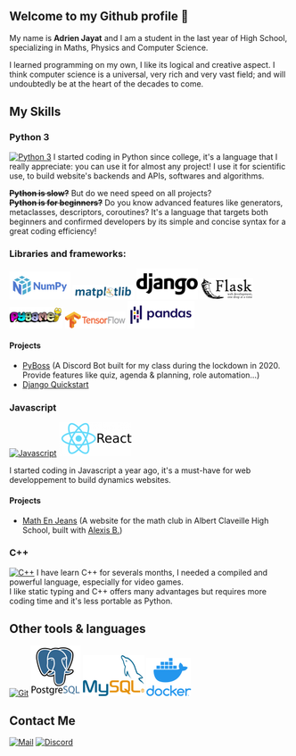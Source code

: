 ## Welcome to my Github profile 👋
My name is **Adrien Jayat** and I am a student in the last year of High School, specializing in Maths, Physics and Computer Science.

I learned programming on my own, I like its logical and creative aspect.
I think computer science is a universal, very rich and very vast field; and will undoubtedly be at the heart of the decades to come.

## My Skills

### Python 3
[![Python 3](https://img.icons8.com/color/75/000000/python.png)](https://python.org)
I started coding in Python since college, it's a language that I really appreciate: you can use it for almost any project!
I use it for scientific use, to build website's backends and APIs, softwares and algorithms.

**~~Python is slow?~~** But do we need speed on all projects? <br>
**~~Python is for beginners?~~** Do you know advanced features like generators, metaclasses, descriptors, coroutines?
It's a language that targets both beginners and confirmed developers by its simple and concise syntax for a great coding efficiency!

### Libraries and frameworks:
[![Numpy](img/Numpy.png)](https://numpy.org/)
[![Matplotlib](img/Matplotlib.png)](https://matplotlib.org/)
[![Django](img/Django.png)](https://www.djangoproject.com/)
[![Flask](img/Flask.png)](https://flask.palletsprojects.com/)
[![Pygame](img/Pygame.png)](https://www.pygame.org/)
[![Tensorflow](img/Tensorflow.png)](https://www.tensorflow.org/)
[![Pandas](img/Pandas.png)](https://pandas.pydata.org/)

#### Projects
- [PyBoss](https://github.com/Adridri24/PyBoss) (A Discord Bot built for my class during the lockdown in 2020.
  Provide features like quiz, agenda & planning, role automation...)
- [Django Quickstart](https://github.com/Adridri24/DjangoOfficialTuto)

### Javascript
[![Javascript](https://img.icons8.com/color/75/000000/javascript.png)](https://developer.mozilla.org/fr/docs/Web/JavaScript)
[![React](img/React.png)](https://fr.reactjs.org/)

I started coding in Javascript a year ago, it's a must-have for web developpement to build dynamics websites.

#### Projects
 - [Math En Jeans](https://github.com/Adridri24/MEJ) (A website for the math club in Albert Claveille High School, built with
   [Alexis B.](https://github.com/Alexis-ba6))
   
### C++
[![C++](https://img.icons8.com/color/80/000000/c-plus-plus-logo.png)](https://www.cplusplus.com/)
I have learn C++ for severals months, I needed a compiled and powerful language, especially for video games. <br>
I like static typing and C++ offers many advantages but requires more coding time and it's less portable as Python.

## Other tools & languages
[![Git](https://img.icons8.com/color/90/000000/git.png)](https://git-scm.com/)
[![PostgreSQL](img/PostgreSQL.png)](https://www.postgresql.org/)
[![MySQL](img/MySQL.png)](https://www.mysql.com/)
[![Docker](img/Docker.png)](https://www.docker.com/)

## Contact Me
[![Mail](https://img.icons8.com/color/40/000000/gmail--v1.png)](mailto:adrien.jayat@protonmail.com) 
[![Discord](https://img.icons8.com/color/40/000000/discord-logo.png)](https://pastebin.com/embed_iframe/YfBQMsV1)